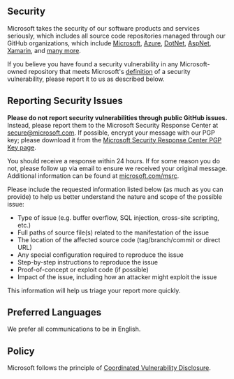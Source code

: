 <!-- BEGIN MICROSOFT SECURITY.MD V0.0.1 BLOCK -->

## Security

Microsoft takes the security of our software products and services seriously, which includes all source code
repositories managed through our GitHub organizations, which include [Microsoft](https://github.com/Microsoft),
[Azure](https://github.com/Azure), [DotNet](https://github.com/dotnet), [AspNet](https://github.com/aspnet),
[Xamarin](https://github.com/xamarin), and [many more](https://opensource.microsoft.com/).

If you believe you have found a security vulnerability in any Microsoft-owned repository that meets Microsoft's
[definition](https://docs.microsoft.com/en-us/previous-versions/tn-archive/cc751383(v=technet.10)) of a security
vulnerability, please report it to us as described below.

## Reporting Security Issues

**Please do not report security vulnerabilities through public GitHub issues.** Instead, please report them to the
Microsoft Security Response Center at [secure@microsoft.com](mailto:secure@microsoft.com). If possible, encrypt your
message with our PGP key; please download it from the
[Microsoft Security Response Center PGP Key page](https://technet.microsoft.com/en-us/security/dn606155).

You should receive a response within 24 hours. If for some reason you do not, please follow up via email to ensure we
received your original message. Additional information can be found at
[microsoft.com/msrc](https://www.microsoft.com/msrc).

Please include the requested information listed below (as much as you can provide) to help us better understand the
nature and scope of the possible issue:

  * Type of issue (e.g. buffer overflow, SQL injection, cross-site scripting, etc.)
  * Full paths of source file(s) related to the manifestation of the issue
  * The location of the affected source code (tag/branch/commit or direct URL)
  * Any special configuration required to reproduce the issue
  * Step-by-step instructions to reproduce the issue
  * Proof-of-concept or exploit code (if possible)
  * Impact of the issue, including how an attacker might exploit the issue

This information will help us triage your report more quickly.

## Preferred Languages

We prefer all communications to be in English.

## Policy

Microsoft follows the principle of [Coordinated Vulnerability Disclosure](https://www.microsoft.com/en-us/msrc/cvd).

<!-- END MICROSOFT SECURITY.MD BLOCK -->
